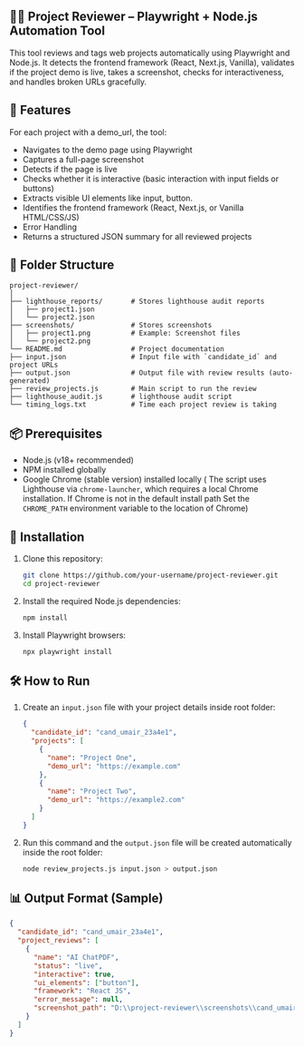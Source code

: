 ## 🕵️‍♂️ Project Reviewer – Playwright + Node.js Automation Tool

This tool reviews and tags web projects automatically using Playwright and Node.js. It detects the frontend framework (React, Next.js, Vanilla), validates if the project demo is live, takes a screenshot, checks for interactiveness, and handles broken URLs gracefully.

## 🚀 Features

For each project with a demo_url, the tool:

- Navigates to the demo page using Playwright
- Captures a full-page screenshot
- Detects if the page is live
- Checks whether it is interactive (basic interaction with input fields or buttons)
- Extracts visible UI elements like input, button.
- Identifies the frontend framework (React, Next.js, or Vanilla HTML/CSS/JS)
- Error Handling
- Returns a structured JSON summary for all reviewed projects

## 📁 Folder Structure

```
project-reviewer/
│
├── lighthouse_reports/       # Stores lighthouse audit reports
│   ├── project1.json        
│   └── project2.json
├── screenshots/              # Stores screenshots
│   ├── project1.png          # Example: Screenshot files
│   └── project2.png
└── README.md                 # Project documentation
├── input.json                # Input file with `candidate_id` and project URLs
├── output.json               # Output file with review results (auto-generated)
├── review_projects.js        # Main script to run the review
├── lighthouse_audit.js       # lighthouse audit script
└── timing_logs.txt           # Time each project review is taking
```

## 📦 Prerequisites

- Node.js (v18+ recommended)
- NPM installed globally
- Google Chrome (stable version) installed locally (
   The script uses Lighthouse via `chrome-launcher`, which requires a local Chrome installation.
   If Chrome is not in the default install path
   Set the `CHROME_PATH` environment variable to the location of Chrome)


## 🧱 Installation

1. Clone this repository:

   ```bash
   git clone https://github.com/your-username/project-reviewer.git
   cd project-reviewer
   ```
2. Install the required Node.js dependencies:

   ```bash
   npm install
   ```

3. Install Playwright browsers:

   ```bash
   npx playwright install
   ```

## 🛠 How to Run

1. Create an `input.json` file with your project details inside root folder:

   ```json
   {
     "candidate_id": "cand_umair_23a4e1",
     "projects": [
       {
         "name": "Project One",
         "demo_url": "https://example.com"
       },
       {
         "name": "Project Two",
         "demo_url": "https://example2.com"
       }
     ]
   }
   ```
2. Run this command and the `output.json` file will be created automatically inside the root folder:
   ```bash
   node review_projects.js input.json > output.json
   ```

## 📊 Output Format (Sample)

```json
{
  "candidate_id": "cand_umair_23a4e1",
  "project_reviews": [
    {
      "name": "AI ChatPDF",
      "status": "live",
      "interactive": true,
      "ui_elements": ["button"],
      "framework": "React JS",
      "error_message": null,
      "screenshot_path": "D:\\project-reviewer\\screenshots\\cand_umair_23a4e1_AI ChatPDF.png"
    }
  ]
}
```

